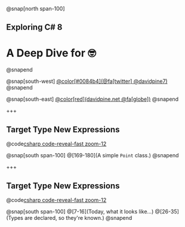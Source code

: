 ﻿@snap[north span-100]
<h2>Exploring C# 8</h2>
<h1>A Deep Dive for 🤓</h1>
@snapend

@snap[south-west]
[@color[#0084b4](@fa[twitter] @davidpine7)](https://twitter.com/davidpine7)
@snapend

@snap[south-east]
[@color[red](davidpine.net @fa[globe])](http://davidpine.net/)
@snapend

+++

## Target Type New Expressions

@code[csharp code-reveal-fast zoom-12](/IEvangelist.CSharp.Eight/PatternMatching.cs)

@snap[south span-100]
@[169-180](A simple `Point` class.)
@snapend

+++

## Target Type New Expressions

@code[csharp code-reveal-fast zoom-12](/IEvangelist.CSharp.Eight/TargetTypes.cs)

@snap[south span-100]
@[7-16](Today, what it looks like...)
@[26-35](Types are declared, so they're known.)
@snapend
